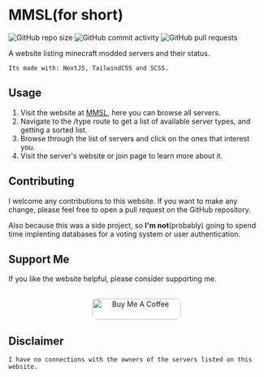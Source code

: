 # MMSL(for short)

![GitHub repo size](https://img.shields.io/github/repo-size/aryxst/minecraft-modded-servers)
![GitHub commit activity](https://img.shields.io/github/commit-activity/m/Aryxst/minecraft-modded-servers)
![GitHub pull requests](https://img.shields.io/github/issues-pr/Aryxst/minecraft-modded-servers)

A website listing minecraft modded servers and their status.

    Its made with: NextJS, TailwindCSS and SCSS.

## Usage

1. Visit the website at [MMSL](https://minecraftmoddedservers.vercel.app), here you can browse all servers.
2. Navigate to the /type route to get a list of available server types, and getting a sorted list.
3. Browse through the list of servers and click on the ones that interest you.
4. Visit the server's website or join page to learn more about it.

## Contributing

I welcome any contributions to this website. If you want to make any change, please feel free to open a pull request on the GitHub repository.

Also because this was a side project, so **I'm not**(probably) going to spend time implenting databases for a voting system or user authentication.

## Support Me

<p>If you like the website helpful, please consider supporting me.</p>
<br/>
<div style="text-align:center;"><a href="https://www.buymeacoffee.com/aryxst" target="_blank" style="wid"><img src="https://cdn.buymeacoffee.com/buttons/default-orange.png" alt="Buy Me A Coffee" height="41" width="174" style="border-radius: .5em"></a></div>

## Disclaimer

    I have no connections with the owners of the servers listed on this website.
